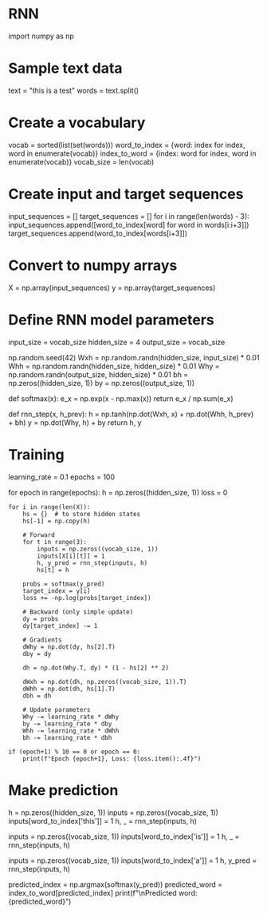 # RNN
import numpy as np

# Sample text data
text = "this is a test"
words = text.split()

# Create a vocabulary
vocab = sorted(list(set(words)))
word_to_index = {word: index for index, word in enumerate(vocab)}
index_to_word = {index: word for index, word in enumerate(vocab)}
vocab_size = len(vocab)

# Create input and target sequences
input_sequences = []
target_sequences = []
for i in range(len(words) - 3):
    input_sequences.append([word_to_index[word] for word in words[i:i+3]])
    target_sequences.append(word_to_index[words[i+3]])

# Convert to numpy arrays
X = np.array(input_sequences)
y = np.array(target_sequences)

# Define RNN model parameters
input_size = vocab_size
hidden_size = 4
output_size = vocab_size

np.random.seed(42)
Wxh = np.random.randn(hidden_size, input_size) * 0.01
Whh = np.random.randn(hidden_size, hidden_size) * 0.01
Why = np.random.randn(output_size, hidden_size) * 0.01
bh = np.zeros((hidden_size, 1))
by = np.zeros((output_size, 1))

def softmax(x):
    e_x = np.exp(x - np.max(x))
    return e_x / np.sum(e_x)

def rnn_step(x, h_prev):
    h = np.tanh(np.dot(Wxh, x) + np.dot(Whh, h_prev) + bh)
    y = np.dot(Why, h) + by
    return h, y

# Training
learning_rate = 0.1
epochs = 100

for epoch in range(epochs):
    h = np.zeros((hidden_size, 1))
    loss = 0

    for i in range(len(X)):
        hs = {}  # to store hidden states
        hs[-1] = np.copy(h)

        # Forward
        for t in range(3):
            inputs = np.zeros((vocab_size, 1))
            inputs[X[i][t]] = 1
            h, y_pred = rnn_step(inputs, h)
            hs[t] = h

        probs = softmax(y_pred)
        target_index = y[i]
        loss += -np.log(probs[target_index])

        # Backward (only simple update)
        dy = probs
        dy[target_index] -= 1

        # Gradients
        dWhy = np.dot(dy, hs[2].T)
        dby = dy

        dh = np.dot(Why.T, dy) * (1 - hs[2] ** 2)

        dWxh = np.dot(dh, np.zeros((vocab_size, 1)).T)  
        dWhh = np.dot(dh, hs[1].T)
        dbh = dh

        # Update parameters
        Why -= learning_rate * dWhy
        by -= learning_rate * dby
        Whh -= learning_rate * dWhh
        bh -= learning_rate * dbh

    if (epoch+1) % 10 == 0 or epoch == 0:
        print(f"Epoch {epoch+1}, Loss: {loss.item():.4f}")

# Make prediction
h = np.zeros((hidden_size, 1))
inputs = np.zeros((vocab_size, 1))
inputs[word_to_index['this']] = 1
h, _ = rnn_step(inputs, h)

inputs = np.zeros((vocab_size, 1))
inputs[word_to_index['is']] = 1
h, _ = rnn_step(inputs, h)

inputs = np.zeros((vocab_size, 1))
inputs[word_to_index['a']] = 1
h, y_pred = rnn_step(inputs, h)

predicted_index = np.argmax(softmax(y_pred))
predicted_word = index_to_word[predicted_index]
print(f"\nPredicted word: {predicted_word}")
